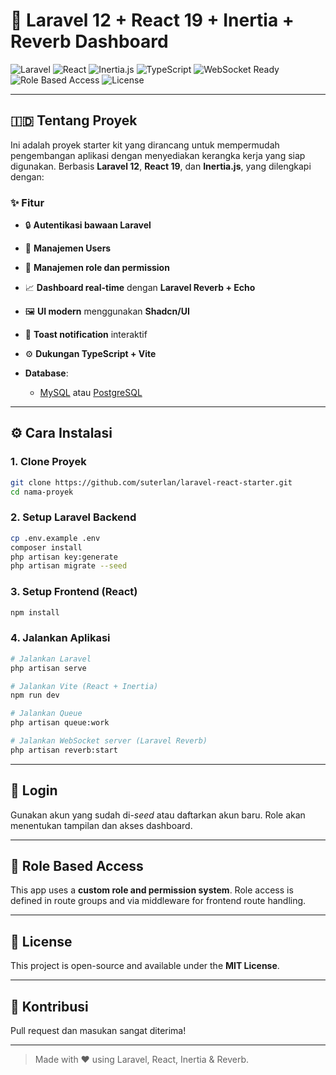 # 🚀 Laravel 12 + React 19 + Inertia + Reverb Dashboard

![Laravel](https://img.shields.io/badge/Laravel-12.x-red)
![React](https://img.shields.io/badge/React-19-blue)
![Inertia.js](https://img.shields.io/badge/Inertia-2.x-purple)
![TypeScript](https://img.shields.io/badge/TypeScript-Enabled-3178c6?logo=typescript)
![WebSocket Ready](https://img.shields.io/badge/WebSocket-Ready-brightgreen)
![Role Based Access](https://img.shields.io/badge/Role--Permission-Custom-orange)
![License](https://img.shields.io/badge/license-MIT-green)

---

## 🇮🇩 Tentang Proyek

Ini adalah proyek starter kit yang dirancang untuk mempermudah pengembangan aplikasi dengan menyediakan kerangka kerja yang siap digunakan. Berbasis **Laravel 12**, **React 19**, dan **Inertia.js**, yang dilengkapi dengan:

### ✨ Fitur

- 🔒 **Autentikasi bawaan Laravel**
- 🤵 **Manajemen Users**
- 🧠 **Manajemen role dan permission**
- 📈 **Dashboard real-time** dengan **Laravel Reverb + Echo**
- 🖼️ **UI modern** menggunakan **Shadcn/UI**
- 📢 **Toast notification** interaktif
- ⚙️ **Dukungan TypeScript + Vite**

- **Database**:
    - [MySQL](https://www.mysql.com/) atau [PostgreSQL](https://www.postgresql.org/)

---

## ⚙️ Cara Instalasi

### 1. Clone Proyek

```bash
git clone https://github.com/suterlan/laravel-react-starter.git
cd nama-proyek
```

### 2. Setup Laravel Backend

```bash
cp .env.example .env
composer install
php artisan key:generate
php artisan migrate --seed
```

### 3. Setup Frontend (React)

```bash
npm install
```

### 4. Jalankan Aplikasi

```bash
# Jalankan Laravel
php artisan serve

# Jalankan Vite (React + Inertia)
npm run dev

# Jalankan Queue
php artisan queue:work

# Jalankan WebSocket server (Laravel Reverb)
php artisan reverb:start
```

---

## 🔑 Login

Gunakan akun yang sudah di-_seed_ atau daftarkan akun baru. Role akan menentukan tampilan dan akses dashboard.

---

## 🔐 Role Based Access

This app uses a **custom role and permission system**. Role access is defined in route groups and via middleware for frontend route handling.

---

## 📄 License

This project is open-source and available under the **MIT License**.

---

## 🙌 Kontribusi

Pull request dan masukan sangat diterima!

---

> Made with ❤️ using Laravel, React, Inertia & Reverb.
